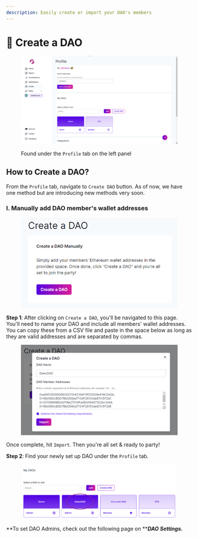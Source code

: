 ```yaml
---
description: Easily create or import your DAO's members
---
```


# 🎉 Create a DAO

<figure><img src="../../.gitbook/assets/membership_fullscreen.png" alt=""><figcaption><p>Found under the <code>Profile</code> tab on the left panel</p></figcaption></figure>

## How to Create a DAO?&#x20;

From the `Profile` tab, navigate to `Create DAO` button. As of now, we have one method but are introducing new methods very soon.&#x20;

### I. Manually add DAO member's wallet addresses

<figure><img src="../../.gitbook/assets/memberships_createdaomanually.png" alt=""><figcaption></figcaption></figure>

**Step 1**: After clicking on `Create a DAO`, you'll be navigated to this page. You'll need to name your DAO and include all members' wallet addresses. You can copy these from a CSV file and paste in the space below as long as they are valid addresses and are separated by commas.&#x20;

<figure><img src="../../.gitbook/assets/memberships_createdaodelevdao.png" alt=""><figcaption></figcaption></figure>

Once complete, hit `Import`. Then you're all set & ready to party!

**Step 2**: Find your newly set up DAO under the `Profile` tab.&#x20;

<figure><img src="../../.gitbook/assets/memberships_mydaos3.png" alt=""><figcaption></figcaption></figure>

**To set DAO Admins, check out the  following page on **_**DAO Settings.**_

